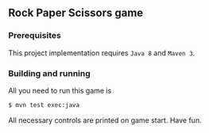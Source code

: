 ## Rock Paper Scissors game
### Prerequisites
This project implementation requires `Java 8` and `Maven 3`.
### Building and running
All you need to run this game is 
```bash
$ mvn test exec:java

```
All necessary controls are printed on game start. Have fun.